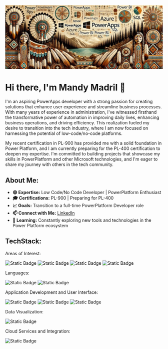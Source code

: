 ![Banner](https://github.com/NativeGemDev/NativeGemDEv/blob/main/4y55hoj5.png?raw=true)  <!-- Replace with your own banner image -->

# Hi there, I'm Mandy Madril 👋

I'm an aspiring PowerApps developer with a strong passion for creating solutions that enhance user experience and streamline business processes. With many years of experience in administration, I've witnessed firsthand the transformative power of automation in improving daily lives, enhancing business operations, and driving efficiency. This realization fueled my desire to transition into the tech industry, where I am now focused on harnessing the potential of low-code/no-code platforms.

My recent certification in PL-900 has provided me with a solid foundation in Power Platform, and I am currently preparing for the PL-400 certification to deepen my expertise. I'm committed to building projects that showcase my skills in PowerPlatform and other Microsoft technologies, and I'm eager to share my journey with others in the tech community.

## About Me:
- **😄 Expertise:**  Low Code/No Code Developer | PowerPlatform Enthusiast
- **🎓 Certifications:** PL-900 | Preparing for PL-400
- **📈 Goals:** Transition to a full-time PowerPlatform Developer role
- **📫 Connect with Me:** [LinkedIn](https://www.linkedin.com/in/mmadril/) <!-- Replace with your LinkedIn URL -->
- **🌱 Learning:** Constantly exploring new tools and technologies in the Power Platform ecosystem

## TechStack:
Areas of Interest: 

![Static Badge](https://img.shields.io/badge/Developer-red?style=for-the-badge)
![Static Badge](https://img.shields.io/badge/Women%20of%20IT-pink?style=for-the-badge&logo=women-in-tech)
![Static Badge](https://img.shields.io/badge/Low%20Code%2F%20No%20Code%20-%20black?style=for-the-badge&logo=azure)
![Static Badge](https://img.shields.io/badge/Power%20Platform%20-green?style=for-the-badge&logo=azure)

Languages: 

![Static Badge](https://img.shields.io/badge/JSON%20-%20black?style=for-the-badge&logo=json)
![Static Badge](https://img.shields.io/badge/SQL-blue?style=for-the-badge&logo=sql)

Application Development and User Interface:

![Static Badge](https://img.shields.io/badge/PowerApps-8A2BE2?style=for-the-badge&logo=powerapps)
![Static Badge](https://img.shields.io/badge/Power%20Automate%20-196DE5?style=for-the-badge&logo=powerapps)
![Static Badge](https://img.shields.io/badge/Power%20Pages-FF6F00?style=for-the-badge&logo=powerpages)

Data Visualization:

![Static Badge](https://img.shields.io/badge/Power%20BI-yellow?style=for-the-badge&logo=powerbi)

Cloud Services and Integration:

![Static Badge](https://img.shields.io/badge/Azure-blue?style=for-the-badge&logo=azure)
